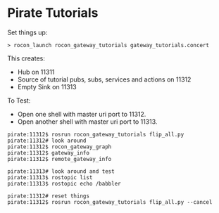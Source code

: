 # Pirate Tutorials

Set things up:

```
> rocon_launch rocon_gateway_tutorials gateway_tutorials.concert
```

This creates:

* Hub on 11311
* Source of tutorial pubs, subs, services and actions on 11312
* Empty Sink on 11313

To Test:

* Open one shell with master uri port to 11312.
* Open another shell with master uri port to 11313.

```
pirate:11312$ rosrun rocon_gateway_tutorials flip_all.py
pirate:11312# look around
pirate:11312$ rocon_gateway_graph
pirate:11312$ gateway_info
pirate:11312$ remote_gateway_info

pirate:11313# look around and test
pirate:11313$ rostopic list
pirate:11313$ rostopic echo /babbler

pirate:11312# reset things
pirate:11312$ rosrun rocon_gateway_tutorials flip_all.py --cancel
```

